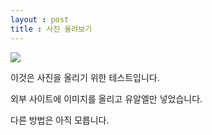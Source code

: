 ```yaml
---
layout : post
title : 사진 올려보기
---
```


<img src="https://jokekipple.files.wordpress.com/2020/06/20200626_191552.jpg">

이것은 사진을 올리기 위한 테스트입니다.

외부 사이트에 이미지를 올리고 유알엘만 넣었습니다.

다른 방법은 아직 모릅니다.
